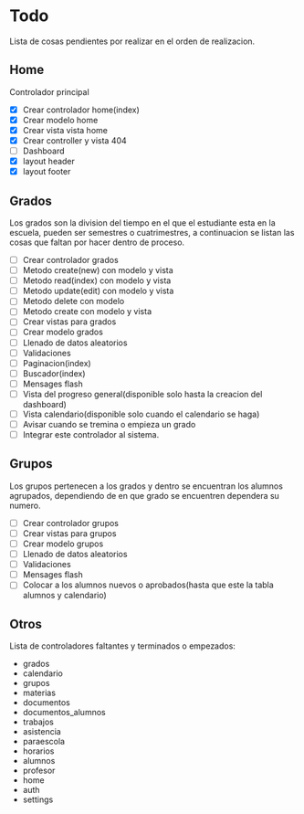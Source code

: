 # Todo
Lista de cosas pendientes por realizar en el orden de realizacion.

## Home
Controlador principal
- [x] Crear controlador home(index)
- [x] Crear modelo home
- [x] Crear vista vista home
- [x] Crear controller y vista 404
- [ ] Dashboard
- [x] layout header
- [x] layout footer

## Grados
Los grados son la division del  tiempo en el que el estudiante esta en la escuela, pueden ser semestres o cuatrimestres, a continuacion se listan las cosas que faltan por hacer dentro de proceso.
- [ ] Crear controlador grados
- [ ] Metodo create(new) con modelo y vista
- [ ] Metodo read(index) con modelo y vista
- [ ] Metodo update(edit) con modelo y vista
- [ ] Metodo delete con modelo
- [ ] Metodo create con modelo y vista
- [ ] Crear vistas para grados
- [ ] Crear modelo grados
- [ ] Llenado de datos aleatorios
- [ ] Validaciones
- [ ] Paginacion(index)
- [ ] Buscador(index)
- [ ] Mensages flash
- [ ] Vista del progreso general(disponible solo hasta la creacion del dashboard)
- [ ] Vista calendario(disponible solo cuando el calendario se haga)
- [ ] Avisar cuando se tremina o empieza un grado
- [ ] Integrar este controlador al sistema.

## Grupos
Los grupos pertenecen a los grados y dentro se encuentran los alumnos agrupados, dependiendo de en que grado se encuentren dependera su numero.
- [ ] Crear controlador grupos
- [ ] Crear vistas para grupos
- [ ] Crear modelo grupos
- [ ] Llenado de datos aleatorios
- [ ] Validaciones
- [ ] Mensages flash
- [ ] Colocar a los alumnos nuevos o aprobados(hasta que este la tabla alumnos y calendario)

## Otros
Lista de controladores faltantes y terminados o empezados:
- grados
- calendario
- grupos
- materias
- documentos
- documentos_alumnos
- trabajos
- asistencia
- paraescola
- horarios
- alumnos
- profesor
- home
- auth
- settings